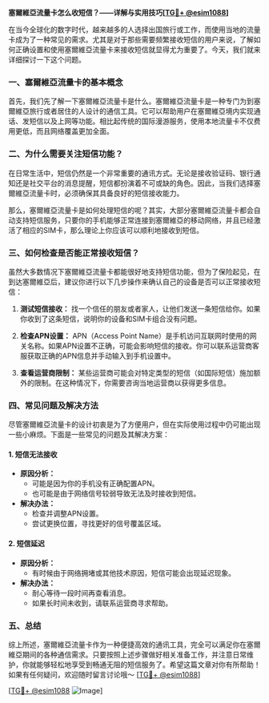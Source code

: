 **塞爾維亞流量卡怎么收短信？——详解与实用技巧[[TG💪+ @esim1088](https://t.me/s/esim1088)]**

在当今全球化的数字时代，越来越多的人选择出国旅行或工作，而使用当地的流量卡成为了一种常见的需求。尤其是对于那些需要频繁接收短信的用户来说，了解如何正确设置和使用塞爾維亞流量卡来接收短信就显得尤为重要了。今天，我们就来详细探讨一下这个问题。

### 一、塞爾維亞流量卡的基本概念

首先，我们先了解一下塞爾維亞流量卡是什么。塞爾維亞流量卡是一种专门为到塞爾維亞旅行或者居住的人设计的通信工具。它可以帮助用户在塞爾維亞境内实现通话、发短信以及上网等功能。相比起传统的国际漫游服务，使用本地流量卡不仅费用更低，而且网络覆盖更加全面。

### 二、为什么需要关注短信功能？

在日常生活中，短信仍然是一个非常重要的通讯方式。无论是接收验证码、银行通知还是社交平台的消息提醒，短信都扮演着不可或缺的角色。因此，当我们选择塞爾維亞流量卡时，必须确保其具备良好的短信接收能力。

那么，塞爾維亞流量卡是如何处理短信的呢？其实，大部分塞爾維亞流量卡都会自动支持短信服务，只要你的手机能够正常连接到塞爾維亞的移动网络，并且已经激活了相应的SIM卡，那么理论上你应该可以顺利地接收到短信。

### 三、如何检查是否能正常接收短信？

虽然大多数情况下塞爾維亞流量卡都能很好地支持短信功能，但为了保险起见，在到达塞爾維亞后，建议你进行以下几步操作来确认自己的设备是否可以正常接收短信：

1. **测试短信接收：** 找一个信任的朋友或者家人，让他们发送一条短信给你。如果你收到了这条短信，说明你的设备和SIM卡组合没有问题。
   
2. **检查APN设置：** APN（Access Point Name）是手机访问互联网时使用的网关名称。如果APN设置不正确，可能会影响短信的接收。你可以联系运营商客服获取正确的APN信息并手动输入到手机设置中。

3. **查看运营商限制：** 某些运营商可能会对特定类型的短信（如国际短信）施加额外的限制。在这种情况下，你需要咨询当地运营商以获得更多信息。

### 四、常见问题及解决方法

尽管塞爾維亞流量卡的设计初衷是为了方便用户，但在实际使用过程中仍可能出现一些小麻烦。下面是一些常见的问题及其解决方案：

#### 1. 短信无法接收
   - **原因分析：**
     - 可能是因为你的手机没有正确配置APN。
     - 也可能是由于网络信号较弱导致无法及时接收到短信。
   - **解决办法：**
     - 检查并调整APN设置。
     - 尝试更换位置，寻找更好的信号覆盖区域。

#### 2. 短信延迟
   - **原因分析：**
     - 有时候由于网络拥堵或其他技术原因，短信可能会出现延迟现象。
   - **解决办法：**
     - 耐心等待一段时间再查看消息。
     - 如果长时间未收到，请联系运营商寻求帮助。

### 五、总结

综上所述，塞爾維亞流量卡作为一种便捷高效的通讯工具，完全可以满足你在塞爾維亞期间的各种通信需求。只要按照上述步骤做好相关准备工作，并注意日常维护，你就能够轻松地享受到畅通无阻的短信服务了。希望这篇文章对你有所帮助！如果有任何疑问，欢迎随时留言讨论哦～ [[TG💪+ @esim1088](https://t.me/s/esim1088)]

[[TG💪+ @esim1088](https://t.me/s/esim1088) ![Image](https://i.postimg.cc/4NQfJmqS/Snipaste-2025-05-13-00-14-12.png)]